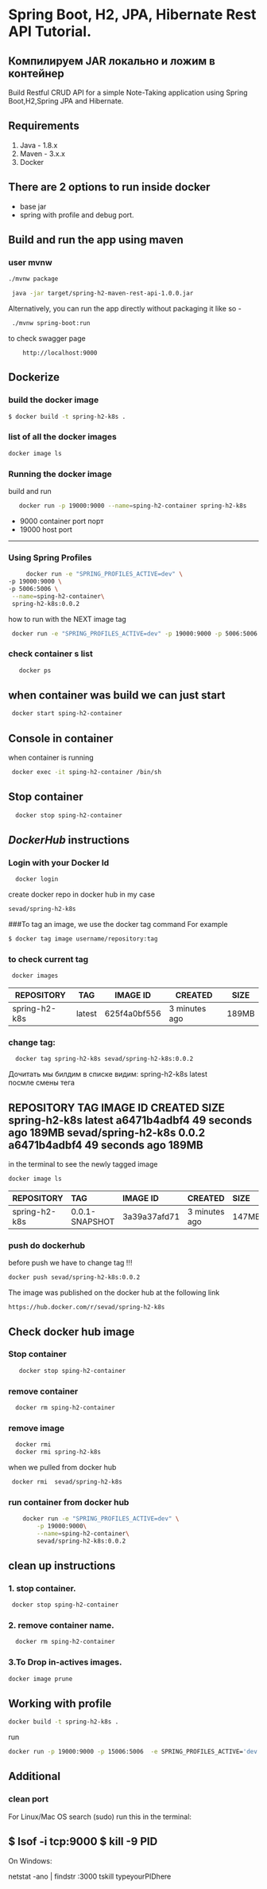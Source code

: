 # Spring Boot, H2, JPA, Hibernate Rest API Tutorial.


**Компилируем JAR локально** и ложим в контейнер
----------------------------------

Build Restful CRUD API for a simple Note-Taking application using Spring Boot,H2,Spring JPA and Hibernate.

## Requirements

1. Java - 1.8.x
2. Maven - 3.x.x
3. Docker

## There are 2 options to run inside docker 
 * base jar 
 * spring with profile and debug port.

## Build and run the app using maven

### user mvnw
```bash
./mvnw package 
```

```bash
 java -jar target/spring-h2-maven-rest-api-1.0.0.jar
```

Alternatively, you can run the app directly without packaging it like so -
```bash
 ./mvnw spring-boot:run
```

to check swagger page 
```http request
    http://localhost:9000
```

## Dockerize

### build the docker image
```bash
$ docker build -t spring-h2-k8s .
```

### list of all the docker images
 ```bash
 docker image ls
```

### Running the docker image
build and run 
```bash
   docker run -p 19000:9000 --name=sping-h2-container spring-h2-k8s 
```

* 9000 container port  порт 
* 19000 host port
-----

### Using Spring Profiles
```bash
     docker run -e "SPRING_PROFILES_ACTIVE=dev" \
-p 19000:9000 \
-p 5006:5006 \
 --name=sping-h2-container\
 spring-h2-k8s:0.0.2
```

how to run with the NEXT image tag 
```bash
 docker run -e "SPRING_PROFILES_ACTIVE=dev" -p 19000:9000 -p 5006:5006 --name=sping-h2-container sevad/spring-h2-k8s:0.0.2
```

### check container s list 
```bash
   docker ps
```

## when container was build we can just start 
```bash
 docker start sping-h2-container
```

## Console in container 
when container is running 
```bash
 docker exec -it sping-h2-container /bin/sh
```

## Stop container 
```bash
  docker stop sping-h2-container
```

## **_DockerHub_** instructions 
 
 ### Login with your Docker Id
```bash
  docker login
```
create docker repo in docker hub
in my case 
```bash
sevad/spring-h2-k8s
```       

###To tag an image, we use the docker tag command 
For example
```bash
$ docker tag image username/repository:tag
```
### to check current tag 
```bash
 docker images
```
| REPOSITORY                  |TAG     |IMAGE ID      |CREATED        |SIZE   |
|----                         |---     |---           |---            |---    |
| spring-h2-k8s               |latest  | 625f4a0bf556 |3  minutes ago |189MB  |

### change tag:
```bash
  docker tag spring-h2-k8s sevad/spring-h2-k8s:0.0.2
```
Дочитать 
мы билдим в списке видим:
spring-h2-k8s                  latest  
посмле смены тега 

REPOSITORY                     TAG                  IMAGE ID            CREATED             SIZE
spring-h2-k8s                  latest               a6471b4adbf4        49 seconds ago      189MB
sevad/spring-h2-k8s            0.0.2                a6471b4adbf4        49 seconds ago      189MB
------------------------------------------------------------------------------------------------------

in the terminal to see the newly tagged image
```bash
docker image ls
```
| REPOSITORY                  |TAG              |IMAGE ID      |CREATED        |SIZE   |
| ---------                   |:---              |:---           |:---            |:---    |
| spring-h2-k8s               |0.0.1-SNAPSHOT   | 3a39a37afd71 |3  minutes ago |147MB  |

### push do dockerhub

before push we have to change tag  !!!
```bash
docker push sevad/spring-h2-k8s:0.0.2
```

The image was published on the docker hub at the following link 

```http request
https://hub.docker.com/r/sevad/spring-h2-k8s
```

## Check docker hub image  
### Stop container 
```bash
   docker stop sping-h2-container
```

### remove container 
```bash
  docker rm sping-h2-container
```

### remove image 
```bash
  docker rmi 
  docker rmi spring-h2-k8s
``` 

when we pulled from docker hub 
```bash
 docker rmi  sevad/spring-h2-k8s 
```

### run container from docker hub 
```bash 
    docker run -e "SPRING_PROFILES_ACTIVE=dev" \
        -p 19000:9000\
        --name=sping-h2-container\
        sevad/spring-h2-k8s:0.0.2
```

## clean up instructions 
### 1. stop container. 
```bash
 docker stop sping-h2-container
```
### 2. remove container name.
```bash
  docker rm sping-h2-container
```
### 3.To Drop in-actives images.
```bash
docker image prune
```

## Working with profile 

```bash
docker build -t spring-h2-k8s .
```
run 
```bash
docker run -p 19000:9000 -p 15006:5006  -e SPRING_PROFILES_ACTIVE='dev' spring-h2-k8s:0.0.2 
```

## Additional 
### clean port 
For Linux/Mac OS search (sudo) run this in the terminal:

$ lsof -i tcp:9000
$ kill -9 PID
---
On Windows:

netstat -ano | findstr :3000
tskill typeyourPIDhere 